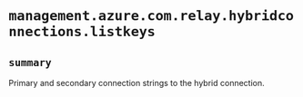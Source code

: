 # `management.azure.com.relay.hybridconnections.listkeys`

## `summary`
Primary and secondary connection strings to the hybrid connection.


